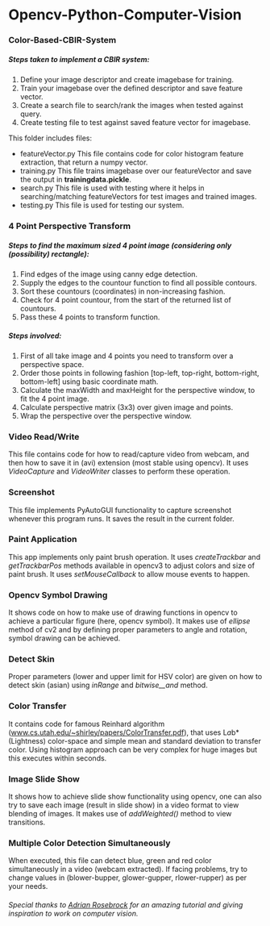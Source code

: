 # Opencv-Python-Computer-Vision

### Color-Based-CBIR-System

##### Steps taken to implement a CBIR system:
1. Define your image descriptor and create imagebase for training.
2. Train your imagebase over the defined descriptor and save feature vector.
3. Create a search file to search/rank the images when tested against query.
4. Create testing file to test against saved feature vector for imagebase.

This folder includes files:
- featureVector.py
This file contains code for color histogram feature extraction, that return a numpy vector.
- training.py
This file trains imagebase over our featureVector and save the output in **trainingdata.pickle**.
- search.py
This file is used with testing where it helps in searching/matching featureVectors for test images and trained images.
- testing.py
This file is used for testing our system.


### 4 Point Perspective Transform

##### Steps to find the maximum sized 4 point image (considering only (possibility) rectangle):
1. Find edges of the image using canny edge detection.
2. Supply the edges to the countour function to find all possible contours.
3. Sort these countours (coordinates) in non-increasing fashion.
4. Check for 4 point countour, from the start of the returned list of countours.
5. Pass these 4 points to transform function.

##### Steps involved:
1. First of all take image and 4 points you need to transform over a perspective space.
2. Order those points in following fashion [top-left, top-right, bottom-right, bottom-left] using basic coordinate math.
3. Calculate the maxWidth and maxHeight for the perspective window, to fit the 4 point image.
4. Calculate perspective matrix (3x3) over given image and points.
5. Wrap the perspective over the perspective window.


### Video Read/Write

This file contains code for how to read/capture video from webcam, and then how to save it in (avi) extension (most stable using opencv). It uses _VideoCapture_ and _VideoWriter_ classes to perform these operation.


### Screenshot

This file implements PyAutoGUI functionality to capture screenshot whenever this program runs. It saves the result in the current folder.


### Paint Application

This app implements only paint brush operation. It uses _createTrackbar_ and _getTrackbarPos_ methods available in opencv3 to adjust colors and size of paint brush. It uses _setMouseCallback_ to allow mouse events to happen.


### Opencv Symbol Drawing

It shows code on how to make use of drawing functions in opencv to achieve a particular figure (here, opencv symbol). It makes use of _ellipse_ method of cv2 and by defining proper parameters to angle and rotation, symbol drawing can be achieved.


### Detect Skin

Proper parameters (lower and upper limit for HSV color) are given on how to detect skin (asian) using _inRange_ and _bitwise__and_ method.


### Color Transfer

It contains code for famous Reinhard algorithm (www.cs.utah.edu/~shirley/papers/ColorTransfer.pdf), that uses L*a*b* (Lightness) color-space and simple mean and standard deviation to transfer color. Using histogram approach can be very complex for huge images but this executes within seconds.


### Image Slide Show

It shows how to achieve slide show functionality using opencv, one can also try to save each image (result in slide show) in a video format to view blending of images. It makes use of _addWeighted()_ method to view transitions.


### Multiple Color Detection Simultaneously

When executed, this file can detect blue, green and red color simultaneously in a video (webcam extracted). If facing problems, try to change values in (blower-bupper, glower-gupper, rlower-rupper) as per your needs.


###### Special thanks to [Adrian Rosebrock](https://www.pyimagesearch.com/about/) for an amazing tutorial and giving inspiration to work on computer vision.
